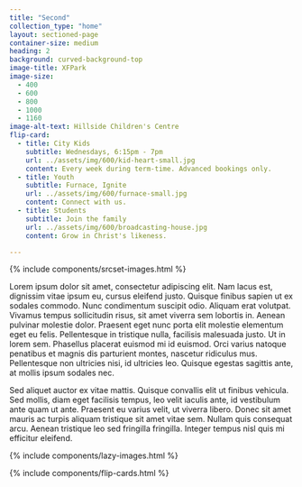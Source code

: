 ```yaml
---
title: "Second"
collection_type: "home"
layout: sectioned-page
container-size: medium
heading: 2
background: curved-background-top
image-title: XFPark
image-size:
  - 400
  - 600
  - 800
  - 1000
  - 1160
image-alt-text: Hillside Children's Centre
flip-card:
  - title: City Kids
    subtitle: Wednesdays, 6:15pm - 7pm
    url: ../assets/img/600/kid-heart-small.jpg
    content: Every week during term-time. Advanced bookings only.
  - title: Youth
    subtitle: Furnace, Ignite
    url: ../assets/img/600/furnace-small.jpg
    content: Connect with us.
  - title: Students
    subtitle: Join the family
    url: ../assets/img/600/broadcasting-house.jpg
    content: Grow in Christ's likeness.

---
```


{% include components/srcset-images.html %}

Lorem ipsum dolor sit amet, consectetur adipiscing elit. Nam lacus est, dignissim vitae ipsum eu, cursus eleifend justo. Quisque finibus sapien ut ex sodales commodo. Nunc condimentum suscipit odio. Aliquam erat volutpat. Vivamus tempus sollicitudin risus, sit amet viverra sem lobortis in. Aenean pulvinar molestie dolor. Praesent eget nunc porta elit molestie elementum eget eu felis. Pellentesque in tristique nulla, facilisis malesuada justo. Ut in lorem sem. Phasellus placerat euismod mi id euismod. Orci varius natoque penatibus et magnis dis parturient montes, nascetur ridiculus mus. Pellentesque non ultricies nisi, id ultricies leo. Quisque egestas sagittis ante, at mollis ipsum sodales nec.

Sed aliquet auctor ex vitae mattis. Quisque convallis elit ut finibus vehicula. Sed mollis, diam eget facilisis tempus, leo velit iaculis ante, id vestibulum ante quam ut ante. Praesent eu varius velit, ut viverra libero. Donec sit amet mauris ac turpis aliquam tristique sit amet vitae sem. Nullam quis consequat arcu. Aenean tristique leo sed fringilla fringilla. Integer tempus nisl quis mi efficitur eleifend.

{% include components/lazy-images.html %}

{% include components/flip-cards.html %}

